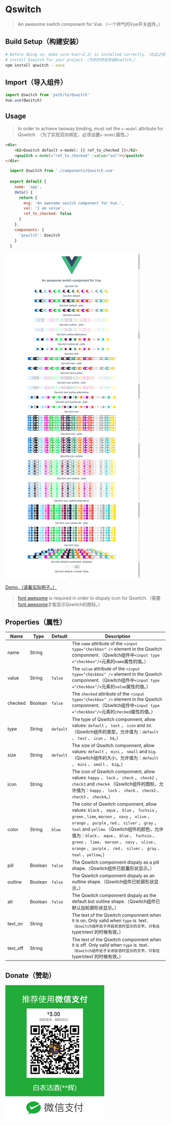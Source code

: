 # Qswitch

> An awesome switch component for Vue.（一个帅气的Vue开关组件。）

## Build Setup（构建安装）

``` bash
# Before doing so, make sure Vue(>2.2) is installed correctly.（在此之前，请确保Vue(>2.2)已正确安装。）
# install Qswitch for your project.（为你的项目安装Qswitch。）
npm install qswitch --save
```

## Import（导入组件）

``` js
import Qswitch from 'path/to/Qswitch'
Vue.use(Qwsitch)
```

## Usage

> In order to achieve twoway binding, must set  the `v-model` attribute  for Qswitch. （为了实现双向绑定，必须设置`v-model`属性。）

``` html
<div>
	<h2>Qswitch default v-model: {{ ref_to_checked }}</h2>
	<qswitch v-model="ref_to_checked" :value="val"></qswitch>
</div>
```

``` js
  import Qswitch from './components/Qswitch.vue'

  export default {
    name: 'app',
    data() {
      return {
        msg: 'An awesome switch component for Vue.',
        val: 'I am value',
        ref_to_checked: false
      }
    },
    components: {
      'qswitch': Qswitch
    }
  }
```

![Alt text](./src/static/Qswitch-Screenshot.png)

[Demo.（请看实际例子。）](https://lichuhui.github.io/qswitch/index.html "Demo.（请看实际例子。）")

> [font awesome](http://fontawesome.io/icons/ "font awesome") is required in order to dispaly icon for Qswitch.（需要 [font awesome](http://fontawesome.io/icons/ "font awesome")才能显示Qswitch的图标。）

## Properties（属性）

| Name    | Type   | Default  | Description|
| ------- | ------ | -------- | --------------- |
| name    | String |          | The `name` attribute of the `<input type="checkbox" />` element in the Qswitch componnent.（Qswitch组件中`<input type ="checkbox"/>`元素的`name`属性的值。）|
| value   | String | `false`  | The `value` attribute of the `<input type="checkbox" />` element in the Qswitch componnent.（Qswitch组件中`<input type ="checkbox"/>`元素的`value`属性的值。）|
| checked | Boolean| `false`  | The `checked` attribute of the `<input type="checkbox" />` element in the Qswitch componnent.（Qswitch组件中`<input type ="checkbox"/>`元素的`checked`属性的值。）|
| type    | String | `default`| The type of Qswitch componnent, allow values: `default` ， `text` ， `icon` and `3d`.（Qswitch组件的类型，允许值为：`default` 、 `text` 、 `icon` 、 `3d`。）|
| size    | String | `default`| The size of Qswitch componnent, allow values: `default` ， `mini` ， `small` and `big`.（Qswitch组件的大小，允许值为：`default` 、 `mini` 、 `small` 、 `big`。）|
| icon    | String |          | The icon of Qswitch componnent, allow values: `happy` ， `lock` ， `check` ， `check2` ， `check3` and `check4`.（Qswitch组件的图标，允许值为：`happy` 、 `lock` 、 `check` 、 `check2` 、 `check3` 、 `check4`。）|
| color   | String | `blue`   | The color of Qswitch componnent, allow values: `black` ， `aqua` ， `blue` ， `fuchsia` ， `green` , `lime`,  `maroon` ， `navy` ， `olive` ， `orange` ， `purple` , `red` ， `silver` ， `gray` ， `teal` and `yellow`.（Qswitch组件的颜色，允许值为：`black` 、 `aqua` 、 `blue` 、 `fuchsia` 、 `green` 、 `lime`、  `maroon` 、 `navy` 、 `olive` 、 `orange` 、 `purple` 、 `red` 、 `silver` 、 `gray` 、 `teal` 、`yellow`。）|
| pill    | Boolean| `false`  | The Qswitch componnent dispaly as a pill shape.（Qswitch组件已胶囊形状显示。）|
| outline | Boolean| `false`  | The Qswitch componnent dispaly as an outline shape.（Qswitch组件已轮廓形状显示。）|
| alt     | Boolean| `false`  | The Qswitch componnent dispaly as the default but outline shape.（Qswitch组件已默认加轮廓形状显示。）|
| text_on | String |          | The text of the Qswitch componnent when it is on. Only valid when `type` is` `text`.（Qswitch组件处于开启状态时显示的文字。只有在`type`为`text`的时候有效。）|
| text_off| String |          | The text of the Qswitch componnent when it is off. Only valid when `type` is` `text`.（Qswitch组件处于关闭状态时显示的文字。只有在`type`为`text`的时候有效。）|

## Donate（赞助）

![Alt text](./src/static/Qswitch-qrcode.png)
